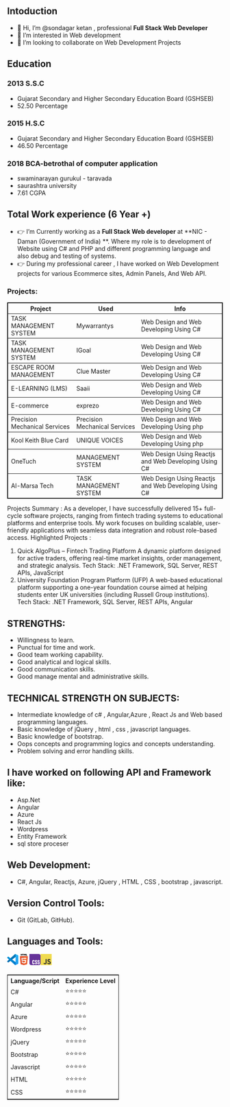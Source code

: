 ## Intoduction
- 👋 Hi, I’m @sondagar ketan , professional **Full Stack Web Developer**
- 👀 I’m interested in Web development
- 💞️ I’m looking to collaborate on Web Development Projects



## Education
### 2013 S.S.C 
- Gujarat Secondary and Higher Secondary Education Board (GSHSEB)
- 52.50 Percentage


### 2015 H.S.C 
- Gujarat Secondary and Higher Secondary Education Board (GSHSEB)
- 46.50 Percentage


### 2018 BCA-betrothal of computer application
- swaminarayan gurukul - taravada
- saurashtra university
- 7.61 CGPA


## Total Work experience (6 Year +)
- 👉 I’m Currently working as a **Full Stack Web developer** at **NIC - Daman (Government of India) **.  Where my role is to development of Website using C# and PHP and different  programming language and also debug and testing of systems.
- 👉 During my professional career , I have worked on Web Development projects for various Ecommerce sites, Admin Panels, And Web API.

<h3>Projects:</h3>
<table style="width:fit-content; border: 1px solid;">
 <tr style="width:fit-content; border: 1px solid;">
    <th> Project </th>
    <th> Used </th>
    <th> Info </th>
  </tr>
  <tr style="width:fit-content; border: 1px solid;">
    <td> TASK MANAGEMENT SYSTEM </td>
    <td> Mywarrantys </td>
    <td> Web Design and Web Developing Using C# </td>
  </tr>
  <tr style="width:fit-content; border: 1px solid;">
    <td> TASK MANAGEMENT SYSTEM </td>
    <td> IGoal </td>
    <td> Web Design and Web Developing Using C# </td>
  </tr>
  <tr style="width:fit-content; border: 1px solid;">
    <td> ESCAPE ROOM MANAGEMENT </td>
    <td> Clue Master </td>
    <td> Web Design and Web Developing Using C# </td>
  </tr>
  <tr style="width:fit-content; border: 1px solid;">
    <td> E-LEARNING (LMS) </td>
    <td> Saaii </td>
    <td> Web Design and Web Developing Using C# </td>
  </tr>
  <tr style="width:fit-content; border: 1px solid;">
    <td> E-commerce </td>
    <td> exprezo </td>
    <td> Web Design and Web Developing Using C# </td>
  </tr>
  <tr style="width:fit-content; border: 1px solid;">
    <td> Precision Mechanical Services </td>
    <td> Precision Mechanical Services </td>
    <td> Web Design and Web Developing Using php </td>
  </tr>
  <tr style="width:fit-content; border: 1px solid;">
    <td> Kool Keith Blue Card </td>
    <td> UNIQUE VOICES </td>
    <td> Web Design and Web Developing Using php </td>
  </tr>
 <tr style="width:fit-content; border: 1px solid;">
    <td> OneTuch </td>
    <td> MANAGEMENT SYSTEM  </td>
    <td> Web Design Using Reactjs and Web Developing Using C#  </td>
  </tr>
 <tr style="width:fit-content; border: 1px solid;">
    <td> Al-Marsa Tech </td>
    <td> TASK MANAGEMENT SYSTEM  </td>
    <td> Web Design Using Reactjs and Web Developing Using C#  </td>
  </tr>
</table>

Projects Summary :
As a developer, I have successfully delivered 15+ full-cycle software projects, ranging
from fintech trading systems to educational platforms and enterprise tools. My work
focuses on building scalable, user-friendly applications with seamless data integration
and robust role-based access.
Highlighted Projects :
1. Quick AlgoPlus – Fintech Trading Platform A dynamic platform designed for
active traders, offering real-time market insights, order management, and
strategic analysis. Tech Stack: .NET Framework, SQL Server, REST APIs,
JavaScript
2. University Foundation Program Platform (UFP) A web-based educational
platform supporting a one-year foundation course aimed at helping students
enter UK universities (including Russell Group institutions). Tech Stack: .NET
Framework, SQL Server, REST APIs, Angular

## STRENGTHS:
- Willingness to learn.
- Punctual for time and work.
- Good team working capability.
- Good analytical and logical skills.
- Good communication skills.
- Good manage mental and administrative skills.

## TECHNICAL STRENGTH ON SUBJECTS:
- Intermediate knowledge of c# , Angular,Azure , React Js and Web based programming languages.
- Basic knowledge of jQuery , html , css , javascript languages.
- Basic knowledge of bootstrap.
- Oops concepts and programming logics and concepts understanding.
- Problem solving and error handling skills.


## I have worked on following API and Framework like:
- Asp.Net
- Angular
- Azure 
- React Js 
- Wordpress
- Entity Framework
- sql store proceser


## Web Development:

- C#, Angular, Reactjs, Azure, jQuery , HTML , CSS , bootstrap , javascript. 


## Version Control Tools:

- Git (GitLab, GitHub). 



## Languages and Tools:
<img align="left" alt="Visual Studio Code" width="26px" src="https://raw.githubusercontent.com/github/explore/80688e429a7d4ef2fca1e82350fe8e3517d3494d/topics/visual-studio-code/visual-studio-code.png" />
<img align="left" alt="HTML5" width="26px" src="https://raw.githubusercontent.com/github/explore/80688e429a7d4ef2fca1e82350fe8e3517d3494d/topics/html/html.png" />
<img align="left" alt="CSS3" width="26px" src="https://raw.githubusercontent.com/github/explore/80688e429a7d4ef2fca1e82350fe8e3517d3494d/topics/css/css.png" />
<img align="left" alt="JavaScript" width="26px" src="https://raw.githubusercontent.com/github/explore/80688e429a7d4ef2fca1e82350fe8e3517d3494d/topics/javascript/javascript.png"/>
<br/><br/>


<table style="width:fit-content; border: 1px solid;">
    <tr>
    <th> Language/Script </th>
    <th> Experience Level</th>
  </tr>
  <tr>
    <td> C# </td>
    <td>&#11088;&#11088;&#11088;&#11088;&#11088;</td>
  </tr>
 <tr>
    <td> Angular </td>
    <td>&#11088;&#11088;&#11088;&#11088;&#11088;</td>
  </tr>
  <tr>
    <td> Azure  </td>
    <td>&#11088;&#11088;&#11088;&#11088;&#11088;</td>
  </tr>
 <tr>
    <td> Wordpress </td>
    <td>&#11088;&#11088;&#11088;&#11088;&#11088;</td>
  </tr>
  <tr>
    <td> jQuery </td>
    <td>&#11088;&#11088;&#11088;&#11088;&#11088;</td>
  </tr>
  <tr>
    <td> Bootstrap </td>
    <td>&#11088;&#11088;&#11088;&#11088;&#11088;</td>
  </tr>
  <tr>
    <td> Javascript </td>
    <td>&#11088;&#11088;&#11088;&#11088;&#11088;</td>
  </tr>
  <tr>
    <td> HTML </td>
    <td>&#11088;&#11088;&#11088;&#11088;&#11088;</td>
  </tr>
  <tr>
    <td> CSS </td>
    <td>&#11088;&#11088;&#11088;&#11088;&#11088;</td>
  </tr>
</table>


